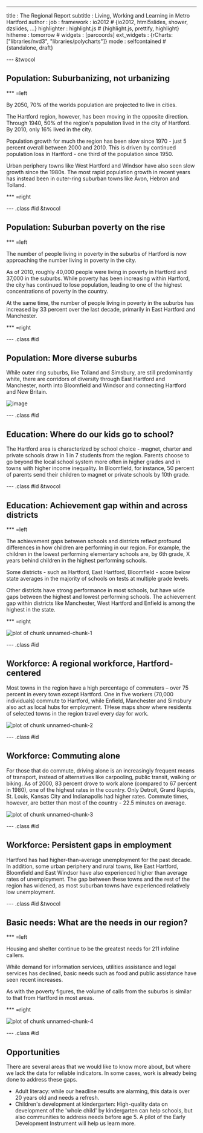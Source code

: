 ---
title       : The Regional Report
subtitle    : Living, Working and Learning in Metro Hartford
author      : 
job         : 
framework   : io2012        # {io2012, html5slides, shower, dzslides, ...}
highlighter : highlight.js  # {highlight.js, prettify, highlight}
hitheme     : tomorrow      # 
widgets     : [parcoords]
ext_widgets : {rCharts: ["libraries/nvd3", "libraries/polycharts"]} 
mode        : selfcontained # {standalone, draft}

--- &twocol

## Population: Suburbanizing, not urbanizing

*** =left

By 2050, 70% of the worlds population are projected to live in cities. 

The Hartford region, however, has been moving in the opposite direction. Through 1940, 50% of the region's population lived in the city of Hartford. By 2010, only 16% lived in the city. 

Population growth for much the region has been slow since 1970 - just 5 percent overall 
between 2000 and 2010. This is driven by continued population loss in Hartford - one third of the population since 1950.

Urban periphery towns like West Hartford and Windsor have also seen slow growth since the 1980s. The most rapid population growth in recent years has instead been in outer-ring suburban towns like Avon, Hebron and Tolland. 

*** =right



 
 

<div id = 'chart1' class = 'rChart nvd3'></div>
<script type='text/javascript'>
 $(document).ready(function(){
      drawchart1()
    });
    function drawchart1(){  
      var opts = {
 "dom": "chart1",
"width":    500,
"height":    425,
"x": "period",
"y": "sumpop",
"group": "Towngroup",
"type": "lineChart",
"id": "chart1" 
},
        data = [
 {
 "period": 1900,
"Towngroup": "Hartford",
"sumpop": 79850,
"sumpoor": null 
},
{
 "period": 1900,
"Towngroup": "Rural",
"sumpop": 5136,
"sumpoor": null 
},
{
 "period": 1900,
"Towngroup": "Suburban",
"sumpop": 30970,
"sumpoor": null 
},
{
 "period": 1900,
"Towngroup": "Urban periphery",
"sumpop": 43141,
"sumpoor": null 
},
{
 "period": 1910,
"Towngroup": "Hartford",
"sumpop": 98915,
"sumpoor": null 
},
{
 "period": 1910,
"Towngroup": "Rural",
"sumpop": 5386,
"sumpoor": null 
},
{
 "period": 1910,
"Towngroup": "Suburban",
"sumpop": 33905,
"sumpoor": null 
},
{
 "period": 1910,
"Towngroup": "Urban periphery",
"sumpop": 55132,
"sumpoor": null 
},
{
 "period": 1920,
"Towngroup": "Hartford",
"sumpop": 138036,
"sumpoor": null 
},
{
 "period": 1920,
"Towngroup": "Rural",
"sumpop": 5803,
"sumpoor": null 
},
{
 "period": 1920,
"Towngroup": "Suburban",
"sumpop": 38294,
"sumpoor": null 
},
{
 "period": 1920,
"Towngroup": "Urban periphery",
"sumpop": 71399,
"sumpoor": null 
},
{
 "period": 1930,
"Towngroup": "Hartford",
"sumpop": 164072,
"sumpoor": null 
},
{
 "period": 1930,
"Towngroup": "Rural",
"sumpop": 6162,
"sumpoor": null 
},
{
 "period": 1930,
"Towngroup": "Suburban",
"sumpop": 43919,
"sumpoor": null 
},
{
 "period": 1930,
"Towngroup": "Urban periphery",
"sumpop": 104324,
"sumpoor": null 
},
{
 "period": 1940,
"Towngroup": "Hartford",
"sumpop": 166267,
"sumpoor": null 
},
{
 "period": 1940,
"Towngroup": "Rural",
"sumpop": 6641,
"sumpoor": null 
},
{
 "period": 1940,
"Towngroup": "Suburban",
"sumpop": 51271,
"sumpoor": null 
},
{
 "period": 1940,
"Towngroup": "Urban periphery",
"sumpop": 120848,
"sumpoor": null 
},
{
 "period": 1950,
"Towngroup": "Hartford",
"sumpop": 177397,
"sumpoor": null 
},
{
 "period": 1950,
"Towngroup": "Rural",
"sumpop": 8524,
"sumpoor": null 
},
{
 "period": 1950,
"Towngroup": "Suburban",
"sumpop": 66268,
"sumpoor": null 
},
{
 "period": 1950,
"Towngroup": "Urban periphery",
"sumpop": 166002,
"sumpoor": null 
},
{
 "period": 1960,
"Towngroup": "Hartford",
"sumpop": 162178,
"sumpoor": null 
},
{
 "period": 1960,
"Towngroup": "Rural",
"sumpop": 12973,
"sumpoor": null 
},
{
 "period": 1960,
"Towngroup": "Suburban",
"sumpop": 117468,
"sumpoor": null 
},
{
 "period": 1960,
"Towngroup": "Urban periphery",
"sumpop": 253926,
"sumpoor": null 
},
{
 "period": 1970,
"Towngroup": "Hartford",
"sumpop": 158017,
"sumpoor":  26863 
},
{
 "period": 1970,
"Towngroup": "Rural",
"sumpop": 17505,
"sumpoor": null 
},
{
 "period": 1970,
"Towngroup": "Suburban",
"sumpop": 168469,
"sumpoor": null 
},
{
 "period": 1970,
"Towngroup": "Urban periphery",
"sumpop": 325916,
"sumpoor": null 
},
{
 "period": 1980,
"Towngroup": "Hartford",
"sumpop": 136392,
"sumpoor":  34371 
},
{
 "period": 1980,
"Towngroup": "Rural",
"sumpop": 19542,
"sumpoor":   1219 
},
{
 "period": 1980,
"Towngroup": "Suburban",
"sumpop": 196648,
"sumpoor":   5675 
},
{
 "period": 1980,
"Towngroup": "Urban periphery",
"sumpop": 315897,
"sumpoor":  14358 
},
{
 "period": 1990,
"Towngroup": "Hartford",
"sumpop": 139739,
"sumpoor":  38428 
},
{
 "period": 1990,
"Towngroup": "Rural",
"sumpop": 21729,
"sumpoor":    705 
},
{
 "period": 1990,
"Towngroup": "Suburban",
"sumpop": 226612,
"sumpoor":   5341 
},
{
 "period": 1990,
"Towngroup": "Urban periphery",
"sumpop": 321324,
"sumpoor":  11873 
},
{
 "period": 2000,
"Towngroup": "Hartford",
"sumpop": 121578,
"sumpoor":  37203 
},
{
 "period": 2000,
"Towngroup": "Rural",
"sumpop": 23271,
"sumpoor":    958 
},
{
 "period": 2000,
"Towngroup": "Suburban",
"sumpop": 249706,
"sumpoor":   7736 
},
{
 "period": 2000,
"Towngroup": "Urban periphery",
"sumpop": 326765,
"sumpoor":  19044 
},
{
 "period": 2010,
"Towngroup": "Hartford",
"sumpop": 124775,
"sumpoor":  40053 
},
{
 "period": 2010,
"Towngroup": "Rural",
"sumpop": 25909,
"sumpoor":   1205 
},
{
 "period": 2010,
"Towngroup": "Suburban",
"sumpop": 270796,
"sumpoor":   9245 
},
{
 "period": 2010,
"Towngroup": "Urban periphery",
"sumpop": 336031,
"sumpoor":  26451 
} 
]
  
      var data = d3.nest()
        .key(function(d){
          return opts.group === undefined ? 'main' : d[opts.group]
        })
        .entries(data)
      
      nv.addGraph(function() {
        var chart = nv.models[opts.type]()
          .x(function(d) { return d[opts.x] })
          .y(function(d) { return d[opts.y] })
          .width(opts.width)
          .height(opts.height)
         
        chart
  .forceY([      0, 3.5e+05 ])
          
        chart.xAxis
  .axisLabel("Year")

        
        
        chart.yAxis
  .tickFormat(function(d) {return d3.format(',.0f')(d)})
  .axisLabel("Population")
      
       d3.select("#" + opts.id)
        .append('svg')
        .datum(data)
        .transition().duration(500)
        .call(chart);

       nv.utils.windowResize(chart.update);
       return chart;
      });
    };
</script>


--- .class #id &twocol

## Population: Suburban poverty on the rise

*** =left

The number of people living in poverty in the suburbs of Hartford is now approaching the number living in poverty in the city. 

As of 2010, roughly 40,000 people were living in poverty in Hartford and 37,000 in the suburbs. While poverty has been increasing within Hartford, the city has continued to lose population, leading to one of the highest concentrations of poverty in the country.

At the same time, the number of people living in poverty in the suburbs has increased by 33 percent over the last decade, primarily in East Hartford and Manchester.

*** =right  
 

<div id = 'chart2' class = 'rChart nvd3'></div>
<script type='text/javascript'>
 $(document).ready(function(){
      drawchart2()
    });
    function drawchart2(){  
      var opts = {
 "dom": "chart2",
"width":    500,
"height":    425,
"x": "period",
"y": "sumpoor",
"group": "type",
"type": "lineChart",
"id": "chart2" 
},
        data = [
 {
 "type": "Hartford",
"period": 1970,
"sumpop": 158017,
"sumpoor":  26863 
},
{
 "type": "Hartford",
"period": 1980,
"sumpop": 136392,
"sumpoor":  34371 
},
{
 "type": "Hartford",
"period": 1990,
"sumpop": 139739,
"sumpoor":  38428 
},
{
 "type": "Hartford",
"period": 2000,
"sumpop": 121578,
"sumpoor":  37203 
},
{
 "type": "Hartford",
"period": 2010,
"sumpop": 124775,
"sumpoor":  40053 
},
{
 "type": "Suburbs",
"period": 1970,
"sumpop": 511890,
"sumpoor": null 
},
{
 "type": "Suburbs",
"period": 1980,
"sumpop": 532087,
"sumpoor":  21252 
},
{
 "type": "Suburbs",
"period": 1990,
"sumpop": 569665,
"sumpoor":  17919 
},
{
 "type": "Suburbs",
"period": 2000,
"sumpop": 599742,
"sumpoor":  27738 
},
{
 "type": "Suburbs",
"period": 2010,
"sumpop": 632736,
"sumpoor":  36901 
} 
]
  
      var data = d3.nest()
        .key(function(d){
          return opts.group === undefined ? 'main' : d[opts.group]
        })
        .entries(data)
      
      nv.addGraph(function() {
        var chart = nv.models[opts.type]()
          .x(function(d) { return d[opts.x] })
          .y(function(d) { return d[opts.y] })
          .width(opts.width)
          .height(opts.height)
         
        chart
  .forceY([      0,  40000 ])
          
        chart.xAxis
  .axisLabel("Year")

        
        
        chart.yAxis
  .tickFormat(function(d) {return d3.format(',.0f')(d)})
  .axisLabel("Population")
      
       d3.select("#" + opts.id)
        .append('svg')
        .datum(data)
        .transition().duration(500)
        .call(chart);

       nv.utils.windowResize(chart.update);
       return chart;
      });
    };
</script>


--- .class #id 

## Population: More diverse suburbs

While outer ring suburbs, like Tolland and Simsbury, are still predominantly white, there are corridors of diversity through East Hartford and Manchester, north into Bloomfield and Windsor and connecting Hartford and New Britain.

![image](assets/img/diversitymap.png)

--- .class #id 

## Education: Where do our kids go to school?

The Hartford area is characterized by school choice - magnet, charter and private schools draw in 1 in 7 students from the region. Parents choose to go beyond the local school system more often in higher grades and in towns with higher income inequality. In Bloomfield, for instance, 50 percent of parents send their children to magnet or private schools by 10th grade. 


<div id = 'chart4' class = 'rChart nvd3'></div>
<script type='text/javascript'>
 $(document).ready(function(){
      drawchart4()
    });
    function drawchart4(){  
      var opts = {
 "dom": "chart4",
"width":    800,
"height":    400,
"x": "variable",
"y": "x",
"group": "School.Type",
"type": "multiBarChart",
"id": "chart4" 
},
        data = [
 {
 "School.Type": "Public",
"variable": "PK",
"x": 2678 
},
{
 "School.Type": "Public",
"variable": "K",
"x": 7766 
},
{
 "School.Type": "Public",
"variable": "G1",
"x": 8289 
},
{
 "School.Type": "Public",
"variable": "G2",
"x": 8347 
},
{
 "School.Type": "Public",
"variable": "G3",
"x": 8248 
},
{
 "School.Type": "Public",
"variable": "G4",
"x": 8477 
},
{
 "School.Type": "Public",
"variable": "G5",
"x": 8529 
},
{
 "School.Type": "Public",
"variable": "G6",
"x": 8012 
},
{
 "School.Type": "Public",
"variable": "G7",
"x": 8324 
},
{
 "School.Type": "Public",
"variable": "G8",
"x": 8323 
},
{
 "School.Type": "Public",
"variable": "G9",
"x": 9292 
},
{
 "School.Type": "Public",
"variable": "G10",
"x": 8694 
},
{
 "School.Type": "Public",
"variable": "G11",
"x": 8354 
},
{
 "School.Type": "Public",
"variable": "G12",
"x": 8375 
},
{
 "School.Type": "Private",
"variable": "PK",
"x": 906 
},
{
 "School.Type": "Private",
"variable": "K",
"x": 528 
},
{
 "School.Type": "Private",
"variable": "G1",
"x": 480 
},
{
 "School.Type": "Private",
"variable": "G2",
"x": 522 
},
{
 "School.Type": "Private",
"variable": "G3",
"x": 487 
},
{
 "School.Type": "Private",
"variable": "G4",
"x": 528 
},
{
 "School.Type": "Private",
"variable": "G5",
"x": 531 
},
{
 "School.Type": "Private",
"variable": "G6",
"x": 651 
},
{
 "School.Type": "Private",
"variable": "G7",
"x": 520 
},
{
 "School.Type": "Private",
"variable": "G8",
"x": 620 
},
{
 "School.Type": "Private",
"variable": "G9",
"x": 836 
},
{
 "School.Type": "Private",
"variable": "G10",
"x": 793 
},
{
 "School.Type": "Private",
"variable": "G11",
"x": 869 
},
{
 "School.Type": "Private",
"variable": "G12",
"x": 864 
},
{
 "School.Type": "Public charter",
"variable": "PK",
"x": 122 
},
{
 "School.Type": "Public charter",
"variable": "K",
"x": 175 
},
{
 "School.Type": "Public charter",
"variable": "G1",
"x": 170 
},
{
 "School.Type": "Public charter",
"variable": "G2",
"x": 183 
},
{
 "School.Type": "Public charter",
"variable": "G3",
"x": 122 
},
{
 "School.Type": "Public charter",
"variable": "G4",
"x": 82 
},
{
 "School.Type": "Public charter",
"variable": "G5",
"x": 173 
},
{
 "School.Type": "Public charter",
"variable": "G6",
"x": 167 
},
{
 "School.Type": "Public charter",
"variable": "G7",
"x": 152 
},
{
 "School.Type": "Public charter",
"variable": "G8",
"x": 69 
},
{
 "School.Type": "Public charter",
"variable": "G9",
"x": 0 
},
{
 "School.Type": "Public charter",
"variable": "G10",
"x": 2 
},
{
 "School.Type": "Public charter",
"variable": "G11",
"x": 5 
},
{
 "School.Type": "Public charter",
"variable": "G12",
"x": 4 
},
{
 "School.Type": "Magnet School",
"variable": "PK",
"x": 791 
},
{
 "School.Type": "Magnet School",
"variable": "K",
"x": 571 
},
{
 "School.Type": "Magnet School",
"variable": "G1",
"x": 432 
},
{
 "School.Type": "Magnet School",
"variable": "G2",
"x": 401 
},
{
 "School.Type": "Magnet School",
"variable": "G3",
"x": 341 
},
{
 "School.Type": "Magnet School",
"variable": "G4",
"x": 352 
},
{
 "School.Type": "Magnet School",
"variable": "G5",
"x": 336 
},
{
 "School.Type": "Magnet School",
"variable": "G6",
"x": 930 
},
{
 "School.Type": "Magnet School",
"variable": "G7",
"x": 967 
},
{
 "School.Type": "Magnet School",
"variable": "G8",
"x": 942 
},
{
 "School.Type": "Magnet School",
"variable": "G9",
"x": 963 
},
{
 "School.Type": "Magnet School",
"variable": "G10",
"x": 753 
},
{
 "School.Type": "Magnet School",
"variable": "G11",
"x": 672 
},
{
 "School.Type": "Magnet School",
"variable": "G12",
"x": 620 
},
{
 "School.Type": "Open Choice",
"variable": "PK",
"x": 0 
},
{
 "School.Type": "Open Choice",
"variable": "K",
"x": 93 
},
{
 "School.Type": "Open Choice",
"variable": "G1",
"x": 124 
},
{
 "School.Type": "Open Choice",
"variable": "G2",
"x": 135 
},
{
 "School.Type": "Open Choice",
"variable": "G3",
"x": 119 
},
{
 "School.Type": "Open Choice",
"variable": "G4",
"x": 108 
},
{
 "School.Type": "Open Choice",
"variable": "G5",
"x": 118 
},
{
 "School.Type": "Open Choice",
"variable": "G6",
"x": 105 
},
{
 "School.Type": "Open Choice",
"variable": "G7",
"x": 92 
},
{
 "School.Type": "Open Choice",
"variable": "G8",
"x": 101 
},
{
 "School.Type": "Open Choice",
"variable": "G9",
"x": 78 
},
{
 "School.Type": "Open Choice",
"variable": "G10",
"x": 93 
},
{
 "School.Type": "Open Choice",
"variable": "G11",
"x": 53 
},
{
 "School.Type": "Open Choice",
"variable": "G12",
"x": 67 
},
{
 "School.Type": "Other",
"variable": "PK",
"x": 0 
},
{
 "School.Type": "Other",
"variable": "K",
"x": 0 
},
{
 "School.Type": "Other",
"variable": "G1",
"x": 0 
},
{
 "School.Type": "Other",
"variable": "G2",
"x": 2 
},
{
 "School.Type": "Other",
"variable": "G3",
"x": 1 
},
{
 "School.Type": "Other",
"variable": "G4",
"x": 1 
},
{
 "School.Type": "Other",
"variable": "G5",
"x": 1 
},
{
 "School.Type": "Other",
"variable": "G6",
"x": 2 
},
{
 "School.Type": "Other",
"variable": "G7",
"x": 4 
},
{
 "School.Type": "Other",
"variable": "G8",
"x": 3 
},
{
 "School.Type": "Other",
"variable": "G9",
"x": 130 
},
{
 "School.Type": "Other",
"variable": "G10",
"x": 118 
},
{
 "School.Type": "Other",
"variable": "G11",
"x": 103 
},
{
 "School.Type": "Other",
"variable": "G12",
"x": 92 
} 
]
  
      var data = d3.nest()
        .key(function(d){
          return opts.group === undefined ? 'main' : d[opts.group]
        })
        .entries(data)
      
      nv.addGraph(function() {
        var chart = nv.models[opts.type]()
          .x(function(d) { return d[opts.x] })
          .y(function(d) { return d[opts.y] })
          .width(opts.width)
          .height(opts.height)
         
        chart
  .reduceXTicks(false)
          
        

        
        
        chart.yAxis
  .axisLabel("Number of students enrolled")
  .tickFormat(function(d) {return d3.format(',.0f')(d)})
      
       d3.select("#" + opts.id)
        .append('svg')
        .datum(data)
        .transition().duration(500)
        .call(chart);

       nv.utils.windowResize(chart.update);
       return chart;
      });
    };
</script>


--- .class #id &twocol

## Education: Achievement gap within and across districts

*** =left

The achievement gaps between schools and districts reflect profound differences in how children are performing in our region. For example, the children in the lowest performing elementary schools are, by 6th grade, X years behind children in the highest performing schools. 

Some districts - such as Hartford, East Hartford, Bloomfield - score below state averages in the majority of schools on tests at multiple grade levels. 

Other districts have strong performance in most schools, but have wide gaps between the highest and lowest performing schools. The achievement gap within districts like Manchester, West Hartford and Enfield is among the highest in the state.

*** =right

![plot of chunk unnamed-chunk-1](assets/fig/unnamed-chunk-1.png) 



--- .class #id 

## Workforce: A regional workforce, Hartford-centered

Most towns in the region have a high percentage of commuters – over 75 percent in every town except Hartford. One in five workers (70,000 individuals) commute to Hartford, while Enfield, Manchester and Simsbury also act as local hubs for employment. THese maps show where residents of selected towns in the region travel every day for work. 

![plot of chunk unnamed-chunk-2](assets/fig/unnamed-chunk-2.png) 


--- .class #id 

## Workforce: Commuting alone

For those that do commute, driving alone is an increasingly frequent means of transport, instead of alternatives like carpooling, public transit, walking or biking. As of 2000, 83 percent drove to work alone (compared to 67 percent in 1980), one of the highest rates in the country. Only Detroit, Grand Rapids, St. Louis, Kansas City and Indianapolis had higher rates. Commute times, however, are better than most of the country - 22.5 minutes on average.


![plot of chunk unnamed-chunk-3](assets/fig/unnamed-chunk-3.png) 


--- .class #id 

## Workforce: Persistent gaps in employment

Hartford has had higher-than-average unemployment for the past decade. In addition, some urban periphery and rural towns, like East Hartford, Bloomfield and East Windsor have also experienced higher than average rates of unemployment. The gap between these towns and the rest of the region has widened, as most suburban towns have experienced relatively low unemployment.


<div id = 'chart2a8071af46f9' class = 'rChart nvd3'></div>
<script type='text/javascript'>
 $(document).ready(function(){
      drawchart2a8071af46f9()
    });
    function drawchart2a8071af46f9(){  
      var opts = {
 "dom": "chart2a8071af46f9",
"width":    800,
"height":    425,
"x": "Year",
"y": "RT",
"group": "Towngroup",
"type": "lineChart",
"id": "chart2a8071af46f9" 
},
        data = [
 {
 "Towngroup": "Hartford",
"Year": 1998,
"RT":  6.925 
},
{
 "Towngroup": "Hartford",
"Year": 1999,
"RT": 6.3833 
},
{
 "Towngroup": "Hartford",
"Year": 2000,
"RT":    4.7 
},
{
 "Towngroup": "Hartford",
"Year": 2001,
"RT":    6.4 
},
{
 "Towngroup": "Hartford",
"Year": 2002,
"RT": 8.7667 
},
{
 "Towngroup": "Hartford",
"Year": 2003,
"RT": 11.175 
},
{
 "Towngroup": "Hartford",
"Year": 2004,
"RT": 10.042 
},
{
 "Towngroup": "Hartford",
"Year": 2005,
"RT":  9.675 
},
{
 "Towngroup": "Hartford",
"Year": 2006,
"RT": 8.9833 
},
{
 "Towngroup": "Hartford",
"Year": 2007,
"RT":  9.025 
},
{
 "Towngroup": "Hartford",
"Year": 2008,
"RT":   10.7 
},
{
 "Towngroup": "Hartford",
"Year": 2009,
"RT":   14.3 
},
{
 "Towngroup": "Hartford",
"Year": 2010,
"RT": 16.567 
},
{
 "Towngroup": "Hartford",
"Year": 2011,
"RT": 16.225 
},
{
 "Towngroup": "Hartford",
"Year": 2012,
"RT": 15.525 
},
{
 "Towngroup": "Hartford",
"Year": 2013,
"RT":   15.3 
},
{
 "Towngroup": "Rural",
"Year": 1998,
"RT": 3.1535 
},
{
 "Towngroup": "Rural",
"Year": 1999,
"RT": 2.8673 
},
{
 "Towngroup": "Rural",
"Year": 2000,
"RT": 2.1495 
},
{
 "Towngroup": "Rural",
"Year": 2001,
"RT": 2.7149 
},
{
 "Towngroup": "Rural",
"Year": 2002,
"RT": 4.4571 
},
{
 "Towngroup": "Rural",
"Year": 2003,
"RT":  5.561 
},
{
 "Towngroup": "Rural",
"Year": 2004,
"RT": 4.7228 
},
{
 "Towngroup": "Rural",
"Year": 2005,
"RT": 4.9418 
},
{
 "Towngroup": "Rural",
"Year": 2006,
"RT": 4.4023 
},
{
 "Towngroup": "Rural",
"Year": 2007,
"RT": 4.5228 
},
{
 "Towngroup": "Rural",
"Year": 2008,
"RT": 5.4754 
},
{
 "Towngroup": "Rural",
"Year": 2009,
"RT": 8.0655 
},
{
 "Towngroup": "Rural",
"Year": 2010,
"RT": 9.0353 
},
{
 "Towngroup": "Rural",
"Year": 2011,
"RT": 8.3065 
},
{
 "Towngroup": "Rural",
"Year": 2012,
"RT": 8.3427 
},
{
 "Towngroup": "Rural",
"Year": 2013,
"RT": 8.4081 
},
{
 "Towngroup": "Suburban",
"Year": 1998,
"RT": 2.3983 
},
{
 "Towngroup": "Suburban",
"Year": 1999,
"RT": 2.3021 
},
{
 "Towngroup": "Suburban",
"Year": 2000,
"RT": 1.7699 
},
{
 "Towngroup": "Suburban",
"Year": 2001,
"RT": 2.3412 
},
{
 "Towngroup": "Suburban",
"Year": 2002,
"RT": 3.4403 
},
{
 "Towngroup": "Suburban",
"Year": 2003,
"RT": 4.4043 
},
{
 "Towngroup": "Suburban",
"Year": 2004,
"RT": 3.9709 
},
{
 "Towngroup": "Suburban",
"Year": 2005,
"RT": 3.8841 
},
{
 "Towngroup": "Suburban",
"Year": 2006,
"RT": 3.5278 
},
{
 "Towngroup": "Suburban",
"Year": 2007,
"RT": 3.5983 
},
{
 "Towngroup": "Suburban",
"Year": 2008,
"RT": 4.3818 
},
{
 "Towngroup": "Suburban",
"Year": 2009,
"RT": 6.5864 
},
{
 "Towngroup": "Suburban",
"Year": 2010,
"RT":  7.462 
},
{
 "Towngroup": "Suburban",
"Year": 2011,
"RT": 6.8684 
},
{
 "Towngroup": "Suburban",
"Year": 2012,
"RT": 6.5536 
},
{
 "Towngroup": "Suburban",
"Year": 2013,
"RT": 6.4827 
},
{
 "Towngroup": "Urban periphery",
"Year": 1998,
"RT": 3.1124 
},
{
 "Towngroup": "Urban periphery",
"Year": 1999,
"RT": 2.9193 
},
{
 "Towngroup": "Urban periphery",
"Year": 2000,
"RT": 2.2254 
},
{
 "Towngroup": "Urban periphery",
"Year": 2001,
"RT": 2.9458 
},
{
 "Towngroup": "Urban periphery",
"Year": 2002,
"RT": 4.3284 
},
{
 "Towngroup": "Urban periphery",
"Year": 2003,
"RT": 5.4912 
},
{
 "Towngroup": "Urban periphery",
"Year": 2004,
"RT": 4.9339 
},
{
 "Towngroup": "Urban periphery",
"Year": 2005,
"RT": 4.8152 
},
{
 "Towngroup": "Urban periphery",
"Year": 2006,
"RT": 4.4329 
},
{
 "Towngroup": "Urban periphery",
"Year": 2007,
"RT": 4.5694 
},
{
 "Towngroup": "Urban periphery",
"Year": 2008,
"RT": 5.4947 
},
{
 "Towngroup": "Urban periphery",
"Year": 2009,
"RT": 8.1726 
},
{
 "Towngroup": "Urban periphery",
"Year": 2010,
"RT": 9.0246 
},
{
 "Towngroup": "Urban periphery",
"Year": 2011,
"RT": 8.4736 
},
{
 "Towngroup": "Urban periphery",
"Year": 2012,
"RT": 8.0373 
},
{
 "Towngroup": "Urban periphery",
"Year": 2013,
"RT": 7.8883 
} 
]
  
      var data = d3.nest()
        .key(function(d){
          return opts.group === undefined ? 'main' : d[opts.group]
        })
        .entries(data)
      
      nv.addGraph(function() {
        var chart = nv.models[opts.type]()
          .x(function(d) { return d[opts.x] })
          .y(function(d) { return d[opts.y] })
          .width(opts.width)
          .height(opts.height)
         
        chart
  .forceY([      0,     17 ])
          
        

        
        
        chart.yAxis
  .axisLabel("Unemployment rate")
      
       d3.select("#" + opts.id)
        .append('svg')
        .datum(data)
        .transition().duration(500)
        .call(chart);

       nv.utils.windowResize(chart.update);
       return chart;
      });
    };
</script>


--- .class #id &twocol

## Basic needs: What are the needs in our region?

*** =left

Housing and shelter continue to be the greatest needs for 211 infoline callers. 

While demand for information services, utilities assistance and legal services has declined, basic needs such as food and public assistance have seen recent increases. 

As with the poverty figures, the volume of calls from the suburbs is similar to that from Hartford in most areas. 

*** =right

![plot of chunk unnamed-chunk-4](assets/fig/unnamed-chunk-4.png) 



--- .class #id 

## Opportunities

There are several areas that we would like to know more about, but where we lack the data for reliable indicators. In some cases, work is already being done to address these gaps.

- Adult literacy: while our headline results are alarming, this data is over 20 years old and needs a refresh. 
- Children's development at kindergarten: High-quality data on development of the 'whole child' by kindergarten can help schools, but also communities to address needs before age 5. A pilot of the Early Development Instrument will help us learn more. 



